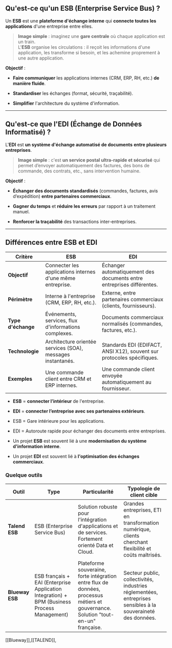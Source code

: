 ## Qu'est-ce qu'un ESB (Enterprise Service Bus) ?

Un **ESB** est une **plateforme d'échange interne** qui **connecte toutes les applications** d'une entreprise entre elles.

> **Image simple** : imaginez une **gare centrale** où chaque application est un train.  
> L'**ESB** organise les circulations : il reçoit les informations d'une application, les transforme si besoin, et les achemine proprement à une autre application.

**Objectif** :

- **Faire communiquer** les applications internes (CRM, ERP, RH, etc.) **de manière fluide**.
    
- **Standardiser** les échanges (format, sécurité, traçabilité).
    
- **Simplifier** l'architecture du système d'information.
    

---

## Qu'est-ce que l'EDI (Échange de Données Informatisé) ?

L'**EDI** est **un système d'échange automatisé de documents** **entre plusieurs entreprises**.

> **Image simple** : c'est **un service postal ultra-rapide et sécurisé** qui permet d’envoyer automatiquement des factures, des bons de commande, des contrats, etc., sans intervention humaine.

**Objectif** :

- **Échanger des documents standardisés** (commandes, factures, avis d’expédition) **entre partenaires commerciaux**.
    
- **Gagner du temps** et **réduire les erreurs** par rapport à un traitement manuel.
    
- **Renforcer la traçabilité** des transactions inter-entreprises.
    

---

## Différences entre ESB et EDI

| Critère            | ESB                                                         | EDI                                                                    |
| ------------------ | ----------------------------------------------------------- | ---------------------------------------------------------------------- |
| **Objectif**       | Connecter les applications internes d'une même entreprise.  | Échanger automatiquement des documents entre entreprises différentes.  |
| **Périmètre**      | Interne à l'entreprise (CRM, ERP, RH, etc.).                | Externe, entre partenaires commerciaux (clients, fournisseurs).        |
| **Type d'échange** | Événements, services, flux d'informations complexes.        | Documents commerciaux normalisés (commandes, factures, etc.).          |
| **Technologie**    | Architecture orientée services (SOA), messages instantanés. | Standards EDI (EDIFACT, ANSI X12), souvent sur protocoles spécifiques. |
| **Exemples**       | Une commande client entre CRM et ERP internes.              | Une commande client envoyée automatiquement au fournisseur.            |
- **ESB** = **connecter l’intérieur** de l'entreprise.
    
- **EDI** = **connecter l’entreprise avec ses partenaires extérieurs**.

- ESB = Gare intérieure pour les applications.  
- EDI = Autoroute rapide pour échanger des documents entre entreprises.

- Un projet **ESB** est souvent lié à une **modernisation du système d'information interne**.  
- Un projet **EDI** est souvent lié à **l'optimisation des échanges commerciaux**.
### Quelque outils
| Outil           | Type                                                                                        | Particularité                                                                                                                      | Typologie de client cible                                                                                    |
| --------------- | ------------------------------------------------------------------------------------------- | ---------------------------------------------------------------------------------------------------------------------------------- | ------------------------------------------------------------------------------------------------------------ |
| **Talend ESB**  | ESB (Enterprise Service Bus)                                                                | Solution  robuste pour l'intégration d'applications et de services. Fortement orienté Data et Cloud.                               | Grandes entreprises, ETI en transformation numérique, clients cherchant flexibilité et coûts maîtrisés.      |
| **Blueway ESB** | ESB français + EAI (Enterprise Application Integration) + BPM (Business Process Management) | Plateforme souveraine, forte intégration entre flux de données, processus métiers et gouvernance. Solution "tout-en-un" française. | Secteur public, collectivités, industries réglementées, entreprises sensibles à la souveraineté des données. |


[[Blueway]],[[TALEND]],